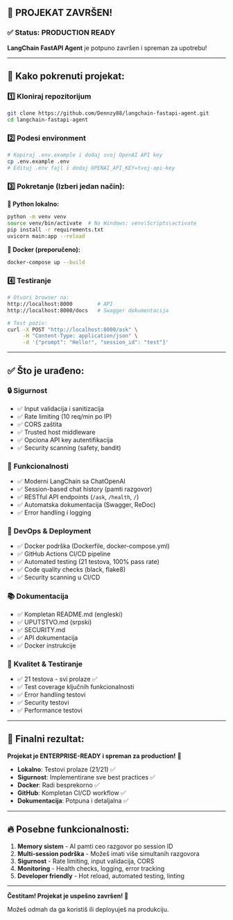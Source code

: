 ## 🎉 PROJEKAT ZAVRŠEN! 

### ✅ Status: PRODUCTION READY

**LangChain FastAPI Agent** je potpuno završen i spreman za upotrebu!

---

## 🚀 Kako pokrenuti projekat:

### 1️⃣ Kloniraj repozitorijum
```bash
git clone https://github.com/Dennzy88/langchain-fastapi-agent.git
cd langchain-fastapi-agent
```

### 2️⃣ Podesi environment
```bash
# Kopiraj .env.example i dodaj svoj OpenAI API key
cp .env.example .env
# Edituj .env fajl i dodaj OPENAI_API_KEY=tvoj-api-key
```

### 3️⃣ Pokretanje (Izberi jedan način):

**🐍 Python lokalno:**
```bash
python -m venv venv
source venv/bin/activate  # Na Windows: venv\Scripts\activate
pip install -r requirements.txt
uvicorn main:app --reload
```

**🐳 Docker (preporučeno):**
```bash
docker-compose up --build
```

### 4️⃣ Testiranje
```bash
# Otvori browser na:
http://localhost:8000        # API
http://localhost:8000/docs   # Swagger dokumentacija

# Test poziv:
curl -X POST "http://localhost:8000/ask" \
     -H "Content-Type: application/json" \
     -d '{"prompt": "Hello!", "session_id": "test"}'
```

---

## ✅ Što je urađeno:

### 🔒 **Sigurnost**
- ✅ Input validacija i sanitizacija
- ✅ Rate limiting (10 req/min po IP)  
- ✅ CORS zaštita
- ✅ Trusted host middleware
- ✅ Opciona API key autentifikacija
- ✅ Security scanning (safety, bandit)

### 🚀 **Funkcionalnosti**
- ✅ Moderni LangChain sa ChatOpenAI
- ✅ Session-based chat history (pamti razgovor)
- ✅ RESTful API endpoints (`/ask`, `/health`, `/`)
- ✅ Automatska dokumentacija (Swagger, ReDoc)
- ✅ Error handling i logging

### 🐳 **DevOps & Deployment**
- ✅ Docker podrška (Dockerfile, docker-compose.yml)
- ✅ GitHub Actions CI/CD pipeline
- ✅ Automated testing (21 testova, 100% pass rate)
- ✅ Code quality checks (black, flake8)
- ✅ Security scanning u CI/CD

### 📚 **Dokumentacija**
- ✅ Kompletan README.md (engleski)
- ✅ UPUTSTVO.md (srpski)
- ✅ SECURITY.md
- ✅ API dokumentacija
- ✅ Docker instrukcije

### 🧪 **Kvalitet & Testiranje**
- ✅ 21 testova - svi prolaze ✅
- ✅ Test coverage ključnih funkcionalnosti
- ✅ Error handling testovi
- ✅ Security testovi
- ✅ Performance testovi

---

## 🎯 **Finalni rezultat:**

**Projekat je ENTERPRISE-READY i spreman za production!** 🚀

- **Lokalno**: Testovi prolaze (21/21) ✅
- **Sigurnost**: Implementirane sve best practices ✅  
- **Docker**: Radi besprekorno ✅
- **GitHub**: Kompletan CI/CD workflow ✅
- **Dokumentacija**: Potpuna i detaljalna ✅

---

## 🔥 **Posebne funkcionalnosti:**

1. **Memory sistem** - AI pamti ceo razgovor po session ID
2. **Multi-session podrška** - Možeš imati više simultanih razgovora
3. **Sigurnost** - Rate limiting, input validacija, CORS
4. **Monitoring** - Health checks, logging, error tracking
5. **Developer friendly** - Hot reload, automated testing, linting

---

**Čestitam! Projekat je uspešno završen! 🎉**

Možeš odmah da ga koristiš ili deployuješ na produkciju.
